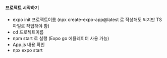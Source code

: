 #### 프로젝트 시작하기 
- expo init 프로젝트이름 (npx create-expo-app@latest 로 작성해도 되지만 TS 파일로 작업해야 함)
- cd 프로젝트이름
- npm start 로 실행 (Expo go 에뮬레이터 사용 가능) 
- App.js 내용 확인 
- npx expo start